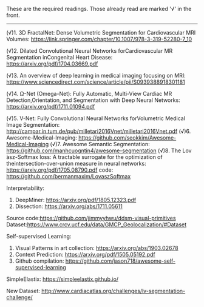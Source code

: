 These are the required readings. Those already read are marked '√' in the front.

*********************************************************************************************************************************

(√)1. 3D FractalNet: Dense Volumetric Segmentation for Cardiovascular MRI Volumes:
     https://link.springer.com/chapter/10.1007/978-3-319-52280-7_10
     
(√)2. Dilated Convolutional Neural Networks forCardiovascular MR Segmentation inCongenital Heart Disease:
     https://arxiv.org/pdf/1704.03669.pdf
     
(√)3. An overview of deep learning in medical imaging focusing on MRI:
     https://www.sciencedirect.com/science/article/pii/S0939388918301181
     
(√)4. Ω-Net (Omega-Net):  Fully Automatic, Multi-View Cardiac MR Detection,Orientation, and Segmentation with Deep Neural Networks:
     https://arxiv.org/pdf/1711.01094.pdf
     
(√)5. V-Net: Fully Convolutional Neural Networks forVolumetric Medical Image Segmentation:
     http://campar.in.tum.de/pub/milletari2016Vnet/milletari2016Vnet.pdf
(√)6. Awesome-Medical-Imaging:
     https://github.com/seokkim/Awesome-Medical-Imaging
(√)7. Awesome Semantic Segmentation:
     https://github.com/manhcuogntin4/awesome-segmentation
(√)8. The Lov ́asz-Softmax loss: A tractable surrogate for the optimization of theintersection-over-union measure in neural networks:
     https://arxiv.org/pdf/1705.08790.pdf
     code: https://github.com/bermanmaxim/LovaszSoftmax

Interpretability:
1. DeepMiner: https://arxiv.org/pdf/1805.12323.pdf
2. Dissection: https://arxiv.org/abs/1711.05611

Source code:https://github.com/jimmyyhwu/ddsm-visual-primitives
Dataset:https://www.crcv.ucf.edu/data/GMCP_Geolocalization/#Dataset

Self-supervised Learning:
1. Visual Patterns in art collection: https://arxiv.org/abs/1903.02678
2. Context Prediction: https://arxiv.org/pdf/1505.05192.pdf
3. Github compilation: https://github.com/jason718/awesome-self-supervised-learning

SimpleElastix: https://simpleelastix.github.io/

New Dataset: http://www.cardiacatlas.org/challenges/lv-segmentation-challenge/
